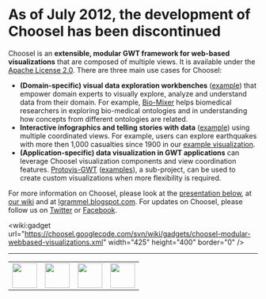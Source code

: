 # As of July 2012, the development of Choosel has been discontinued #

Choosel is an **extensible, modular GWT framework for web-based visualizations** that are composed of multiple views. It is available under the [Apache License 2.0](http://www.apache.org/licenses/LICENSE-2.0). There are three main use cases for Choosel:

  * **(Domain-specific) visual data exploration workbenches** ([example](http://choosel-mashups.appspot.com)) that empower domain experts to visually explore, analyze and understand data from their domain. For example, [Bio-Mixer](http://bio-mixer.appspot.com/) helps biomedical researchers in exploring bio-medical ontologies and in understanding how concepts from different ontologies are related.
  * **Interactive infographics and telling stories with data** ([example](http://earthquakevisualization.appspot.com)) using multiple coordinated views. For example, users can explore earthquakes with more then 1,000 casualties since 1900 in our [example visualization](http://earthquakevisualization.appspot.com).
  * **(Application-specific) data visualization in GWT applications** can leverage Choosel visualization components and view coordination features. [Protovis-GWT](ProtovisGWT.md) ([examples](http://web.uvic.ca/~lgrammel/blog/protovis-gwt/index.html)), a sub-project, can be used to create custom visualizations when more flexibility is required.

For more information on Choosel, please look at the [presentation below](http://www.slideshare.net/lgrammel/choosel-modular-webbased-visualizations?from=ss_embed), at [our wiki](http://code.google.com/p/choosel/w/list) and at <a href='http://lgrammel.blogspot.com/search/label/choosel'>lgrammel.blogspot.com</a>. For updates on Choosel, please follow us on <a href='http://twitter.com/chooselmashups'>Twitter</a> or <a href='http://www.facebook.com/pages/Choosel-Data-Visualization/170642902949853'>Facebook</a>.

&lt;wiki:gadget url="https://choosel.googlecode.com/svn/wiki/gadgets/choosel-modular-webbased-visualizations.xml" width="425"  height="400" border="0" /&gt;

---

<table><tr>
<td valign='center'><a href='http://www.thechiselgroup.org'><img src='http://www.thechiselgroup.org/themes/chisel/images/chisel_over.gif' height='50' /></a></td>
<td valign='center'><a href='http://www.uvic.ca'><img src='http://www.csc.uvic.ca/images/logos/uvic-logo.jpg' height='50' /></a></td>
<td valign='center'><a href='http://www.bioontology.org'><img src='http://www.bioontology.org/sites/all/themes/bioontology/logo.png' height='50' /></a></td>
<td valign='center'><a href='https://www-927.ibm.com/ibm/cas/canada/research/index.shtml'><img src='https://choosel.googlecode.com/svn/wiki/images/logo_cas.gif' height='50' /></a></td>
</tr></table>